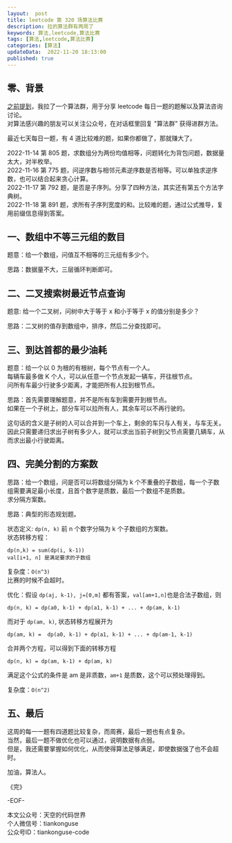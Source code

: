 ```yaml
---   
layout:  post  
title: leetcode 第 320 场算法比赛  
description: 拉的算法群有两周了  
keywords: 算法,leetcode,算法比赛  
tags: [算法,leetcode,算法比赛]    
categories: [算法]  
updateData:  2022-11-20 18:13:00  
published: true  
---  
```



## 零、背景  


[之前提到](https://mp.weixin.qq.com/s/8Vt-7XRNKCuElj0-y0sxQw)，我拉了一个算法群，用于分享 leetcode 每日一题的题解以及算法咨询讨论。  
对算法感兴趣的朋友可以关注公众号，在对话框里回复 "算法群" 获得进群方法。    


最近七天每日一题，有 4 道比较难的题，如果你都做了，那就赚大了。  


2022-11-14 第 805 题，求数组分为两份均值相等，问题转化为背包问题，数据量太大，对半枚举。  
2022-11-16 第 775 题，问逆序数与相邻元素逆序数是否相等。可以单独求逆序数，也可以结合起来贪心计算。  
2022-11-17 第 792 题，是否是子序列。分享了四种方法，其实还有第五个方法字典树。  
2022-11-18 第 891 题，求所有子序列宽度的和。比较难的题，通过公式推导，复用前缀信息得到答案。  


## 一、数组中不等三元组的数目  


题意：给一个数组，问值互不相等的三元组有多少个。  


思路：数据量不大，三层循环判断即可。  


## 二、二叉搜索树最近节点查询  


题意: 给一个二叉树，问树中大于等于 x 和小于等于 x 的值分别是多少？  



思路：二叉树的值存到数组中，排序，然后二分查找即可。  


## 三、到达首都的最少油耗  


题意：给一个以 0 为根的有根树，每个节点有一个人。  
每辆车最多做 K 个人，可以从任意一个节点发起一辆车，开往根节点。  
问所有车最少行驶多少距离，才能把所有人拉到根节点。  


思路：首先需要理解题意，并不是所有车到需要开到根节点。  
如果在一个子树上，部分车可以拉所有人，其余车可以不再行驶的。  


这句话的含义是子树的人可以合并到一个车上，剩余的车只与人有关，与车无关。  
因此只需要递归求出子树有多少人，就可以求出当前子树到父节点需要几辆车，从而求出最小行驶距离。  


## 四、完美分割的方案数  


思路：给一个数组，问是否可以将数组分隔为 k 个不重叠的子数组，每一个子数组需要满足最小长度，且首个数字是质数，最后一个数组不是质数。  
求分隔方案数。  


思路：典型的形态规划题。  


状态定义: `dp(n, k)` 前 n 个数字分隔为 k 个子数组的方案数。  
状态转移方程：  


```
dp(n,k) = sum(dp(i, k-1))
val[i+1, n] 是满足要求的子数组
```


复杂度：`O(n^3)`  
比赛的时候不会超时。  


优化：假设 `dp(aj, k-1), j=[0,m]` 都有答案，`val[am+1,n]`也是合法子数组，则  


```
dp(n, k) = dp(a0, k-1) + dp(a1, k-1) + ... + dp(am, k-1)
```


而对于 `dp(am, k)`, 状态转移方程展开为  


```
dp(am, k) =  dp(a0, k-1) + dp(a1, k-1) + ... + dp(am-1, k-1)
```


合并两个方程，可以得到下面的转移方程  


```
dp(n, k) = dp(am, k-1) + dp(am, k)
```


满足这个公式的条件是 am 是非质数，`am+1` 是质数，这个可以预处理得到。  


复杂度：`O(n^2)`  


## 五、最后  


这周的每一一题有四道题比较复杂，而周赛，最后一题也有点复杂。  
当然，最后一题不做优化也可以通过，说明数据有点弱。  
但是，我还需要掌握如何优化，从而使得算法足够满足，即使数据强了也不会超时。  





加油，算法人。  


《完》  


-EOF-  



本文公众号：天空的代码世界  
个人微信号：tiankonguse  
公众号ID：tiankonguse-code  
  


